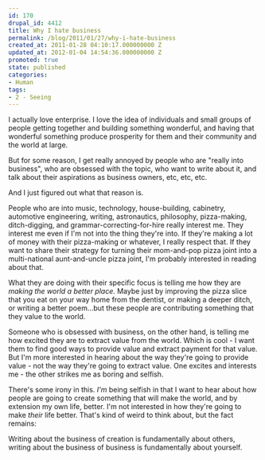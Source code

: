 ```yaml
---
id: 170
drupal_id: 4412
title: Why I hate business
permalink: /blog/2011/01/27/why-i-hate-business
created_at: 2011-01-28 04:10:17.000000000 Z
updated_at: 2012-01-04 14:54:36.000000000 Z
promoted: true
state: published
categories:
- Human
tags:
- 2 - Seeing
---
```

I actually love enterprise. I love the idea of individuals and small groups of people getting together and building something wonderful, and having that wonderful something produce prosperity for them and their community and the world at large.

But for some reason, I get really annoyed by people who are "really into business", who are obsessed with the topic, who want to write about it, and talk about their aspirations as business owners, etc, etc, etc.

And I just figured out what that reason is.

People who are into music, technology, house-building, cabinetry, automotive engineering, writing, astronautics, philosophy, pizza-making, ditch-digging, and grammar-correcting-for-hire really interest me. They interest me even if I'm not into the thing they're into. If they're making a lot of money with their pizza-making or whatever, I really respect that. If they want to share their strategy for turning their mom-and-pop pizza joint into a multi-national aunt-and-uncle pizza joint, I'm probably interested in reading about that.

What they are doing with their specific focus is telling me how they are <em>making the world a better place</em>. Maybe just by improving the pizza slice that you eat on your way home from the dentist, or making a deeper ditch, or writing a better poem...but these people are contributing something that they value to the world.

Someone who is obsessed with business, on the other hand, is telling me how excited they are to extract value from the world. Which is cool - I want them to find good ways to provide value and extract payment for that value. But I'm more interested in hearing about the way they're going to provide value - not the way they're going to extract value. One excites and interests me - the other strikes me as boring and selfish.

There's some irony in this. <em>I'm</em> being selfish in that I want to hear about how people are going to create something that will make the world, and by extension my own life, better. I'm not interested in how they're going to make <em>their</em> life better. That's kind of weird to think about, but the fact remains:

Writing about the business of creation is fundamentally about others, writing about the business of business is fundamentally about yourself.
